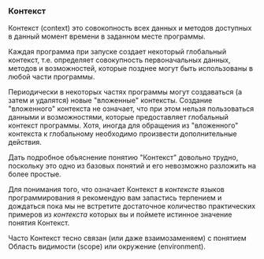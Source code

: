 ### Контекст

Контекст (context) это совокопность всех данных и методов доступных в данный момент времени в заданном месте программы.

Каждая программа при запуске создает некоторый глобальный контекст, т.е. определяет совокупность первоначальных данных, методов и возможностей, которые позднее могут быть использованы в любой части программы.

Периодически в некоторых частях программы могут создаваться (а затем и удалятся) новые "вложенные" контексты. Создание "вложенного" контекста не означает, что при этом нельзя пользоваться данными и возможностями, которые предоставляет глобальный контекст программы. Хотя, иногда для обращения из "вложенного" контекста к глобальному необходимо произвести дополнительные действия.

Дать подробное объяснение понятию "Контекст" довольно трудно, поскольку это одно из базовых понятий и его невозможно разложить на более простые.

Для понимания того, что означает Контекст в *контексте* языков программирования я рекомендую вам запастись терпением и дождаться пока мы не встретите достаточное количество практических примеров из *контекста* которых вы и поймете истинное значение понятия Контекст.

Часто Контекст тесно связан (или даже взаимозаменяем) с понятием Область видимости (scope) или окружение (environment).
